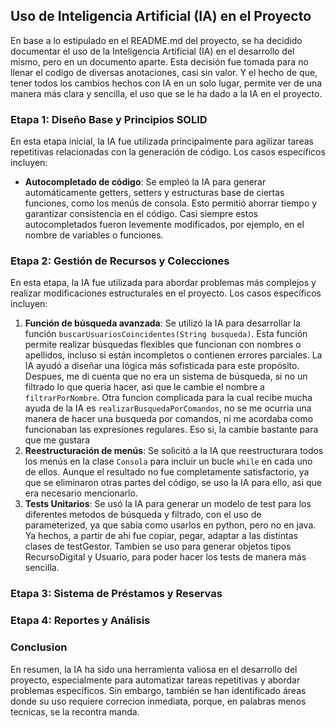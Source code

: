 
## Uso de Inteligencia Artificial (IA) en el Proyecto

En base a lo estipulado en el README.md del proyecto, se ha decidido documentar el uso de la Inteligencia Artificial (IA) en el desarrollo del mismo, pero en un documento aparte. Esta decisión fue tomada para no llenar el codigo de diversas anotaciones, casi sin valor. Y el hecho de que, tener todos los cambios hechos con IA en un solo lugar, permite ver de una manera más clara y sencilla, el uso que se le ha dado a la IA en el proyecto.

### Etapa 1: Diseño Base y Principios SOLID
En esta etapa inicial, la IA fue utilizada principalmente para agilizar tareas repetitivas relacionadas con la generación de código. Los casos específicos incluyen:
- **Autocompletado de código**: Se empleó la IA para generar automáticamente getters, setters y estructuras base de ciertas funciones, como los menús de consola. Esto permitió ahorrar tiempo y garantizar consistencia en el código. Casi siempre estos autocompletados fueron levemente modificados, por ejemplo, en el nombre de variables o funciones.

### Etapa 2: Gestión de Recursos y Colecciones
En esta etapa, la IA fue utilizada para abordar problemas más complejos y realizar modificaciones estructurales en el proyecto. Los casos específicos incluyen:
1. **Función de búsqueda avanzada**: Se utilizó la IA para desarrollar la función `buscarUsuariosCoincidentes(String busqueda)`. Esta función permite realizar búsquedas flexibles que funcionan con nombres o apellidos, incluso si están incompletos o contienen errores parciales. La IA ayudó a diseñar una lógica más sofisticada para este propósito. Despues, me di cuenta que no era un sistema de búsqueda, si no un filtrado lo que queria hacer, asi que le cambie el nombre a `filtrarPorNombre`.
Otra funcion complicada para la cual recibe mucha ayuda de la IA es `realizarBusquedaPorComandos`, no se me ocurria una manera de hacer una busqueda por comandos, ni me acordaba como funcionaban las expresiones regulares. Eso si, la cambie bastante para que me gustara
2. **Reestructuración de menús**: Se solicitó a la IA que reestructurara todos los menús en la clase `Consola` para incluir un bucle `while` en cada uno de ellos. Aunque el resultado no fue completamente satisfactorio, ya que se eliminaron otras partes del código, se uso la IA para ello, asi que era necesario mencionarlo.
3. **Tests Unitarios**: Se usó la IA para generar un modelo de test para los diferentes metodos de búsqueda y filtrado, con el uso de parameterized, ya que sabía como usarlos en python, pero no en java. Ya hechos, a partir de ahi fue copiar, pegar, adaptar a las distintas clases de testGestor. 
Tambien se uso para generar objetos tipos RecursoDigital y Usuario, para poder hacer los tests de manera más sencilla. 

### Etapa 3: Sistema de Préstamos y Reservas



### Etapa 4: Reportes y Análisis


### Conclusion
En resumen, la IA ha sido una herramienta valiosa en el desarrollo del proyecto, especialmente para automatizar tareas repetitivas y abordar problemas específicos. Sin embargo, también se han identificado áreas donde su uso requiere correcion inmediata, porque, en palabras menos tecnicas, se la recontra manda.
